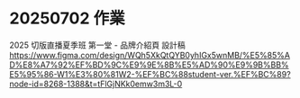 # 20250702 作業
2025 切版直播夏季班 第一堂 - 品牌介紹頁
設計稿
https://www.figma.com/design/WQh5XkQtQYB0yhIGx5wnMB/%E5%85%AD%E8%A7%92%EF%BD%9C%E9%9E%8B%E5%AD%90%E9%9B%BB%E5%95%86-W1%E3%80%81W2-%EF%BC%88student-ver.%EF%BC%89?node-id=8268-1388&t=tFlGjNKk0emw3m3L-0
